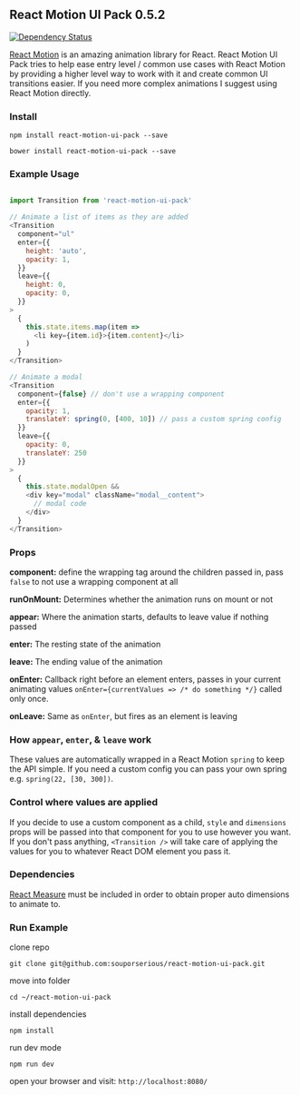 ## React Motion UI Pack 0.5.2

[![Dependency Status](https://david-dm.org/souporserious/react-motion-ui-pack.svg)](https://david-dm.org/souporserious/react-motion-ui-pack)

[React Motion](https://github.com/chenglou/react-motion) is an amazing animation library for React. React Motion UI Pack tries to help ease entry level / common use cases with React Motion by providing a higher level way to work with it and create common UI transitions easier. If you need more complex animations I suggest using React Motion directly.

### Install

`npm install react-motion-ui-pack --save`

`bower install react-motion-ui-pack --save`

### Example Usage

```js

import Transition from 'react-motion-ui-pack'

// Animate a list of items as they are added
<Transition
  component="ul"
  enter={{
    height: 'auto',
    opacity: 1,
  }}
  leave={{
    height: 0,
    opacity: 0,
  }}
>  
  {
    this.state.items.map(item =>
      <li key={item.id}>{item.content}</li>
    )
  }
</Transition>

// Animate a modal
<Transition
  component={false} // don't use a wrapping component
  enter={{
    opacity: 1,
    translateY: spring(0, [400, 10]) // pass a custom spring config
  }}
  leave={{
    opacity: 0,
    translateY: 250
  }}
>
  {
    this.state.modalOpen &&
    <div key="modal" className="modal__content">
      // modal code
    </div>
  }
</Transition>
```

### Props
**component:** define the wrapping tag around the children passed in, pass `false` to not use a wrapping component at all

**runOnMount:** Determines whether the animation runs on mount or not

**appear:** Where the animation starts, defaults to leave value if nothing passed

**enter:** The resting state of the animation

**leave:** The ending value of the animation

**onEnter:** Callback right before an element enters, passes in your current animating values `onEnter={currentValues => /* do something */}` called only once.

**onLeave:** Same as `onEnter`, but fires as an element is leaving

### How `appear`, `enter`, & `leave` work
These values are automatically wrapped in a React Motion `spring` to keep the API simple. If you need a custom config you can pass your own spring e.g. `spring(22, [30, 300])`.

### Control where values are applied
If you decide to use a custom component as a child, `style` and `dimensions` props will be passed into that component for you to use however you want. If you don't pass anything, `<Transition />` will take care of applying the values for you to whatever React DOM element you pass it.

### Dependencies
[React Measure](https://github.com/souporserious/react-measure) must be included in order to obtain proper auto dimensions to animate to.

### Run Example

clone repo

`git clone git@github.com:souporserious/react-motion-ui-pack.git`

move into folder

`cd ~/react-motion-ui-pack`

install dependencies

`npm install`

run dev mode

`npm run dev`

open your browser and visit: `http://localhost:8080/`